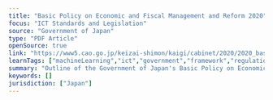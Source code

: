 ```yaml
---
title: "Basic Policy on Economic and Fiscal Management and Reform 2020"
focus: "ICT Standards and Legislation"
source: "Government of Japan"
type: "PDF Article"
openSource: true
link: "https://www5.cao.go.jp/keizai-shimon/kaigi/cabinet/2020/2020_basicpolicies_en.pdf"
learnTags: ["machineLearning","ict","government","framework","regulation"]
summary: "Outline of the Government of Japan's Basic Policy on Economic and Fiscal Management and Reform 2020. "
keywords: []
jurisdiction: ["Japan"]
---
```

